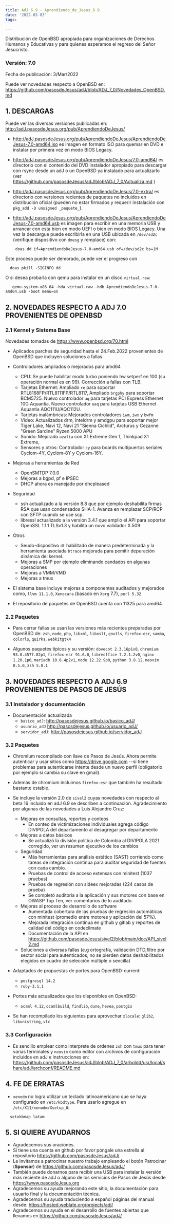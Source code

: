 ```yaml
---
title: AdJ_6.9_-_Aprendiendo_de_Jesus_6.9
date: '2022-03-03'
tags: 

---
```

Distribución de OpenBSD apropiada para organizaciones de Derechos Humanos
y Educativas y para quienes esperamos el regreso del Señor Jesucristo.

### Versión: 7.0
Fecha de publicación: 3/Mar/2022

Puede ver novedades respecto a OpenBSD en:
  <https://github.com/pasosdeJesus/adJ/blob/ADJ_7_0/Novedades_OpenBSD.md>

## 1. DESCARGAS

Puede ver las diversas versiones publicadas en: 
  <http://adJ.pasosdeJesus.org/pub/AprendiendoDeJesus/>

* <http://adJ.pasosdeJesus.org/pub/AprendiendoDeJesus/AprendiendoDeJesus-7.0-amd64.iso> 
  es imagen en formato ISO para quemar en DVD e instalar por primera vez
  en modo BIOS Legacy.
* <http://adJ.pasosdeJesus.org/pub/AprendiendoDeJesus/7.0-amd64/>
  es directorio con el contenido del DVD instalador apropiado para descargar 
  con rsync desde un adJ o un OpenBSD ya instalado para actualizarlo (ver  
  <https://github.com/pasosdeJesus/adJ/blob/ADJ_7_0/Actualiza.md> )
* <http://adJ.pasosdeJesus.org/pub/AprendiendoDeJesus/7.0-extra/> 
  es directorio con versiones recientes de paquetes no incluidos en 
  distribución oficial (pueden no estar firmados y requerir instalación con 
  `pkg_add -D unsigned _paquete_`).
* <http://adJ.pasosdeJesus.org/pub/AprendiendoDeJesus/AprendiendoDeJesus-7.0-amd64.usb> 
  es imagen para escribir en una memoria USB y arrancar con esta bien en
  modo UEFI o bien en modo BIOS Legacy. Una vez 
  la descargue puede escribirla en una USB ubicada en `/dev/sd2c` 
  (verifique dispositivo con `dmesg` y remplace) con:

       doas dd if=AprendiendoDeJesus-7.0-amd64.usb of=/dev/sd2c bs=1M

 Este proceso puede ser demorado, puede ver el progreso con 

      doas pkill -SIGINFO dd

 O si desea probarla con qemu para instalar en un disco `virtual.raw`:

       qemu-system-x86_64 -hda virtual.raw -hdb AprendiendoDeJesus-7.0-amd64.usb -boot menu=on


## 2. NOVEDADES RESPECTO A ADJ 7.0 PROVENIENTES DE OPENBSD

### 2.1 Kernel y Sistema Base

Novedades tomadas de <https://www.openbsd.org/70.html> 

* Aplicados parches de seguridad hasta el 24.Feb.2022 provenientes de 
  OpenBSD que incluyen soluciones a fallas
* Controladores ampliados o mejorados para amd64
  * CPU: Se puede habilitar modo turbo poniendo hw.setperf en 100 (su operación
    normal es en 99). Corrección a fallas con TLB.
  * Tarjetas Ethernet: Ampliado `re`  para soportar 
    RTL8168FP/RTL8111FP/RTL8117, Ampliado 
    `brgphy` para soportar BCM5725. Nuevo controlador `aq` para tarjetas
    PCI Express Ethernet 10G Aquantia.  Nuevo controlador `uaq`  para
    tarjetas USB Ethernet Aquantia AQC111U/AQC112U.
  * Tarjetas inalámbricas: Mejorados controladores `iwm`, `iwx` y
    `bwfm`
  * Video: Actualizados drm, inteldrm y amdgpu para soportar mejor Tiger Lake,
    Navi 12, Navi 21 "Sienna Cichlid", Arcturus y Cezanne "Green Sardine" Ryzen
    5000 APU
  * Sonido: Mejorado `azalia` con X1 Extreme Gen 1, Thinkpad X1 Extreme, 
  * Sensores y otros: Controlador `cy` para boards multipuertos seriales 
    Cyclom-4Y, Cyclom-8Y y Cyclom-16Y.
* Mejoras a herramientas de Red
  * OpenSMTDP 7.0.0
  * Mejoras a bgpd, pf e IPSEC
  * DHCP ahora es manejado por dhcpleased
* Seguridad
  * ssh actualizado a la versión 8.8 que por ejemplo deshabilita firmas RSA
    que usan condensados SHA-1. Avanza en remplazar SCP/RCP con SFTP cuando
    se use scp.
  * libressl actualizado a la versión 3.4.1 que amplió el API para soportar
    OpenSSL 1.1.1 TLSv1.3 y habilita un nuvo validador X.509
* Otros
  * Seudo-dispositivo `dt` habilitado de manera predeterminada y 
    la herramienta asociada `btrace` mejorada para pemitir
    depuración dinámica del kernel. 
  * Mejoras a SMP por ejemplo eliminando candados en algunas operaciones
  * Mejoras a VMM/VMD
  * Mejoras a tmux

* El sistema base incluye mejoras a componentes auditados y mejorados 
  como, `llvm 11.1.0`,  `Xenocara` (basado en `Xorg` 7.7),
  `perl 5.32` 
* El repositorio de paquetes de OpenBSD cuenta con 11325 para amd64


### 2.2 Paquetes 

* Para cerrar fallas se usan las versiones más recientes preparadas
  por OpenBSD de: `zsh`, `node`, `php`, `libxml`, `libxslt`, 
  `gnutls`, `firefox-esr`, `samba`, `colorls`, `quirks`,
  `webkitgtk4`

* Algunos paquetes típicos y su versión: `dovecot 2.3.16p1v0`,
  `chromium 93.0.4577.82p1`, `firefox-esr 91.6.0`, `libreoffice 7.2.1.2v0`,
  `nginx 1.20.1p0`, `mariadb 10.6.4p2v1`, `node 12.22.9p0`, `python 3.8.12`,
  `neovim 0.5.0`, `zsh 5.8.1`


## 3. NOVEDADES RESPECTO A ADJ 6.9 PROVENIENTES DE PASOS DE JESÚS

### 3.1 Instalador y documentación

* Documentación actualizada 
	* `basico_adJ`: 
    <http://pasosdejesus.github.io/basico_adJ/>
  * `usuario_adJ` 
    <http://pasosdejesus.github.io/usuario_adJ/>
  * `servidor_adJ`: 
    <http://pasosdejesus.github.io/servidor_adJ>

### 3.2 Paquetes

* Chromium recompilado con llave de Pasos de Jesús.  Ahora permite autenticar
  y usar sitios como https://drive.google.com  --si tiene problemas para
  autenticarse intente desde un nuevo perfil (obligatorio por ejemplo si cambia
  su clave en gmail).
* Además de chromium incluimos `firefox-esr` que también ha resultado
  bastante estable.

* Se incluye la versión 2.0  de `sivel2` cuyas novedades con respecto al 
  beta 16 incluido en adJ 6.9 se describen a continuación. Agradecimiento por
  algunas de las novedades a Luis Alejandro Cruz:
  * Mejoras en consultas, reportes y conteos
    * En conteo de victimizaciones individuales agrega código DIVIPOLA del
      departamento al desagregar por departamento
  * Mejoras a datos básicos
    * Se actualizó la división política de Colombia al DIVIPOLA 2021 corregido,
      ver un resumen ejecutivo de los cambios
  * Seguridad
    * Más herramientas para análisis estático (SAST) corriendo como tareas de
      integración continua para auditar seguridad de fuentes con cada cambio.
    * Pruebas de control de acceso extensas con minitest (1037 pruebas)
    * Pruebas de regresión con sideex mejoradas (224 casos de prueba)
    * Se completó auditoria a la aplicación y sus motores con base en OWASP Top
      Ten, ver comentarios de lo auditado.
  * Mejoras al proceso de desarrollo de software
    * Aumentada cobertura de las pruebas de regresión automáticas con minitest
      (promedio entre motores y aplicación del 57%).
    * Mejorada integración continua en github y gitlab y reportes de calidad 
      del código en codeclimate
    * Documentación de la API en
      <https://github.com/pasosdeJesus/sivel2/blob/main/doc/API_sivel2.md>
  * Soluciones a diversas fallas (e.g ortografía, validación DTD,filtro por
    sector social para autenticados, no se pierden datos deshabilitados 
    elegidos en cuadro de selección múltiple o sencilla)
* Adaptados de propuestas de portes para OpenBSD-current:
  * `postgresql 14.2`
  * `ruby-3.1.1`
* Portes más actualizados que los disponibles en OpenBSD:
  * `ocaml 4.12`, `ocamlbuild`, `findlib`, `dune`, `hevea`, `postgis`
* Se han recompilado los siguientes para aprovechar `xlocale`:
   `glib2`, `libunistring`, `vlc`

### 3.3 Configuración

* Es sencillo emplear como interprete de ordenes `zsh` con `tmux` para
  tener varias terminales y `neovim` como editor con archivos de 
  configuración incluidos en adJ e instrucciones en:  
  <https://github.com/pasosdeJesus/adJ/blob/ADJ_7_0/arboldd/usr/local/share/adJ/archconf/README.md>

## 4. FE DE ERRATAS

- `xenodm` no logra utilizar un teclado latinoamericano que se haya
  configurado en `/etc/kbdtype`.  Para usarlo
  agregue en `/etc/X11/xenodm/Xsetup_0`:
```
  setxkbmap latam
```

## 5. SI QUIERE AYUDARNOS

* Agradecemos sus oraciones.
* Si tiene una cuenta en github por favor póngale una estrella al
  repositorio <https://github.com/pasosdeJesus/adJ/>
* Le invitamos a patrocinar nuestro trabajo empleando el botón
  Patrocinar (__Sponsor__) de <https://github.com/pasosdeJesus/adJ/>
* También puede donarnos para recibir una USB para instalar la
  versión más reciente de adJ o alguno de los servicios de Pasos
  de Jesús desde <https://www.pasosdeJesus.org>
* Agradecemos su ayuda mejorando este sitio, la documentación
  para usuario final y la documentación técnica.
* Agradecemos su ayuda traduciendo a español páginas del
  manual desde: <https://hosted.weblate.org/projects/adj/>
* Agradecemos su ayuda en el desarrollo de fuentes abiertas que llevamos
  en <https://github.com/pasosdeJesus/adJ/>

